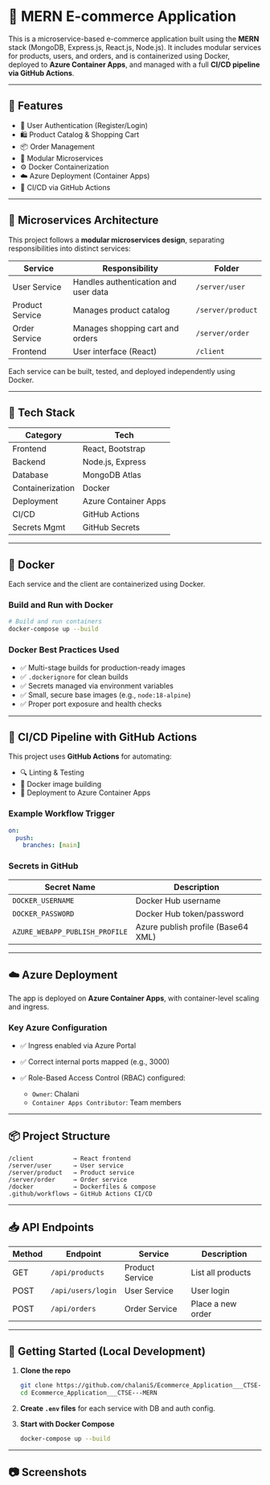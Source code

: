 
# 🛒 MERN E-commerce Application

This is a microservice-based e-commerce application built using the **MERN** stack (MongoDB, Express.js, React.js, Node.js). It includes modular services for products, users, and orders, and is containerized using Docker, deployed to **Azure Container Apps**, and managed with a full **CI/CD pipeline via GitHub Actions**.

---

## 🚀 Features

- 🔐 User Authentication (Register/Login)
- 🛍️ Product Catalog & Shopping Cart
- 📦 Order Management
- 📁 Modular Microservices
- ⚙️ Docker Containerization
- ☁️ Azure Deployment (Container Apps)
- 🔄 CI/CD via GitHub Actions

---

## 🧱 Microservices Architecture

This project follows a **modular microservices design**, separating responsibilities into distinct services:

| Service     | Responsibility             | Folder       |
|-------------|-----------------------------|--------------|
| User Service | Handles authentication and user data | `/server/user` |
| Product Service | Manages product catalog        | `/server/product` |
| Order Service | Manages shopping cart and orders | `/server/order` |
| Frontend     | User interface (React)           | `/client`     |

Each service can be built, tested, and deployed independently using Docker.

---

## 🧰 Tech Stack

| Category       | Tech                          |
|----------------|-------------------------------|
| Frontend       | React, Bootstrap              |
| Backend        | Node.js, Express              |
| Database       | MongoDB Atlas                 |
| Containerization| Docker                        |
| Deployment     | Azure Container Apps          |
| CI/CD          | GitHub Actions                |
| Secrets Mgmt   | GitHub Secrets                |

---

## 🐳 Docker

Each service and the client are containerized using Docker.

### Build and Run with Docker

```bash
# Build and run containers
docker-compose up --build
````

### Docker Best Practices Used

* ✅ Multi-stage builds for production-ready images
* ✅ `.dockerignore` for clean builds
* ✅ Secrets managed via environment variables
* ✅ Small, secure base images (e.g., `node:18-alpine`)
* ✅ Proper port exposure and health checks

---

## 🔄 CI/CD Pipeline with GitHub Actions

This project uses **GitHub Actions** for automating:

* 🔍 Linting & Testing
* 🐳 Docker image building
* 🚀 Deployment to Azure Container Apps

### Example Workflow Trigger

```yaml
on:
  push:
    branches: [main]
```

### Secrets in GitHub

| Secret Name                    | Description                        |
| ------------------------------ | ---------------------------------- |
| `DOCKER_USERNAME`              | Docker Hub username                |
| `DOCKER_PASSWORD`              | Docker Hub token/password          |
| `AZURE_WEBAPP_PUBLISH_PROFILE` | Azure publish profile (Base64 XML) |

---

## ☁️ Azure Deployment

The app is deployed on **Azure Container Apps**, with container-level scaling and ingress.

### Key Azure Configuration

* ✅ Ingress enabled via Azure Portal
* ✅ Correct internal ports mapped (e.g., 3000)
* ✅ Role-Based Access Control (RBAC) configured:

  * `Owner`: Chalani
  * `Container Apps Contributor`: Team members

---

## 📦 Project Structure

```
/client           → React frontend
/server/user      → User service
/server/product   → Product service
/server/order     → Order service
/docker           → Dockerfiles & compose
.github/workflows → GitHub Actions CI/CD
```

---

## 📥 API Endpoints

| Method | Endpoint           | Service         | Description       |
| ------ | ------------------ | --------------- | ----------------- |
| GET    | `/api/products`    | Product Service | List all products |
| POST   | `/api/users/login` | User Service    | User login        |
| POST   | `/api/orders`      | Order Service   | Place a new order |

---

## 🧪 Getting Started (Local Development)

1. **Clone the repo**

   ```bash
   git clone https://github.com/chalaniS/Ecommerce_Application___CTSE---MERN.git
   cd Ecommerce_Application___CTSE---MERN
   ```

2. **Create `.env` files** for each service with DB and auth config.

3. **Start with Docker Compose**

   ```bash
   docker-compose up --build
   ```

---

## 📷 Screenshots

